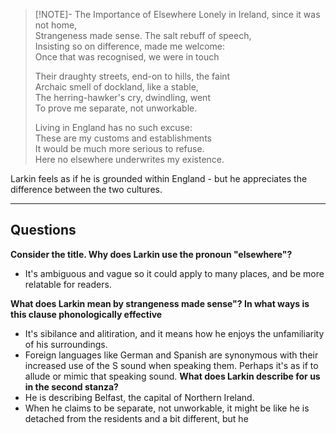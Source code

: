 
> [!NOTE]- The Importance of Elsewhere
> Lonely in Ireland, since it was not home,  
> Strangeness made sense. The salt rebuff of speech,  
> Insisting so on difference, made me welcome:  
> Once that was recognised, we were in touch  
>   
> Their draughty streets, end-on to hills, the faint  
> Archaic smell of dockland, like a stable,  
> The herring-hawker's cry, dwindling, went  
> To prove me separate, not unworkable.  
>   
> Living in England has no such excuse:  
> These are my customs and establishments  
> It would be much more serious to refuse.  
> Here no elsewhere underwrites my existence.

Larkin feels as if he is grounded within England - but he appreciates the difference between the two cultures. 

-----
## Questions

**Consider the title. Why does Larkin use the pronoun "elsewhere"?**
- It's ambiguous and vague so it could apply to many places, and be more relatable for readers.

**What does Larkin mean by strangeness made sense"?
In what ways is this clause phonologically effective**
- It's sibilance and alitiration, and it means how he enjoys the unfamiliarity of his surroundings.
- Foreign languages like German and Spanish are synonymous with their increased use of the S sound when speaking them. Perhaps it's as if to allude or mimic that speaking sound.
**What does Larkin describe for us in the second stanza?**
- He is describing Belfast, the capital of Northern Ireland.
- When he claims to be separate, not unworkable, it might be like he is detached from the residents and a bit different, but he 
    